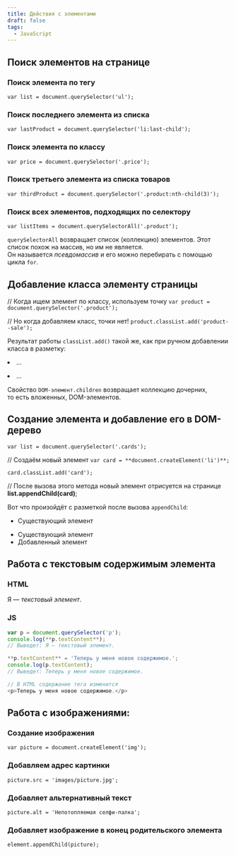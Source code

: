 ```yaml
---
title: Действия с элементами
draft: false
tags:
  - JavaScript
---
```

## Поиск элементов на странице

### Поиск элемента по тегу

`var list = document.querySelector('ul');`

### Поиск последнего элемента из списка

`var lastProduct = document.querySelector('li:last-child');`

### Поиск элемента по классу

`var price = document.querySelector('.price');`

### Поиск третьего элемента из списка товаров

`var thirdProduct = document.querySelector('.product:nth-child(3)');`

### Поиск **всех** элементов, подходящих по селектору

`var listItems = document.querySelectorAll('.product');`

`querySelectorAll` возвращает список (коллекцию) элементов. Этот список похож на массив, но им не является. Он называется _псевдомассив_ и его можно перебирать с помощью цикла `for`.

## Добавление класса элементу страницы

// Когда ищем элемент по классу, используем точку
`var product = document.querySelector('.product');`

// Но когда добавляем класс, точки нет!
`product.classList.add('product--sale');`

Результат работы `classList.add()` такой же, как при ручном добавлении класса в разметку:

_<!-- Исходное состояние разметки -->_
<li class="product">
  …
</li>

_<!-- Состояние после вызова classList.add -->_
<li class="product product--sale">
  …
</li>


Свойство `DOM-элемент.children` возвращает коллекцию дочерних, то есть вложенных, DOM-элементов.

## Создание элемента и добавление его в DOM-дерево

`var list = document.querySelector('.cards');`

// Создаём новый элемент
`var card = **document.createElement('li')**;`

`card.classList.add('card');`

// После вызова этого метода новый элемент отрисуется на странице
**list.appendChild(card)**;

Вот что произойдёт с разметкой после вызова `appendChild`:

_<!-- Исходное состояние разметки -->_
<ul class="cards">
  <li class="card">Существующий элемент</li>
</ul>

_<!-- Состояние после вызова appendChild -->_
<ul class="cards">
  <li class="card">Существующий элемент</li>
  <li class="card">Добавленный элемент</li>
</ul>

## Работа с текстовым содержимым элемента
### HTML
<p>Я — <em>текстовый элемент</em>.</p>

### JS

```js
var p = document.querySelector('p');
console.log(**p.textContent**);
// Выведет: Я — текстовый элемент.

**p.textContent** = 'Теперь у меня новое содержимое.';
console.log(p.textContent);
// Выведет: Теперь у меня новое содержимое.

// В HTML содержание тега изменится
<p>Теперь у меня новое содержимое.</p>
```

## Работа с изображениями:

### Создание изображения

`var picture = document.createElement('img');`

### Добавляем адрес картинки

`picture.src = 'images/picture.jpg';`

### Добавляет альтернативный текст

`picture.alt = 'Непотопляемая селфи-палка';`

### Добавляет изображение в конец родительского элемента

`element.appendChild(picture);`
